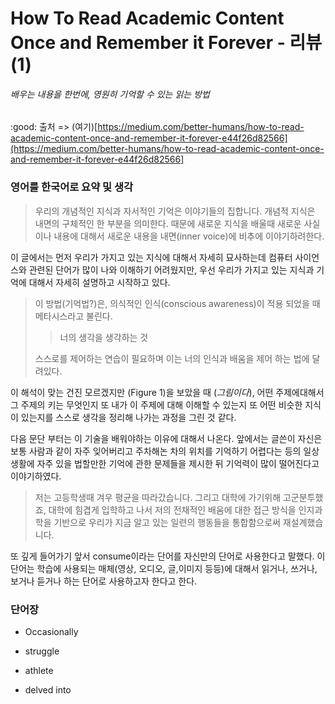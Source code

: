 # How To Read Academic Content Once and Remember it Forever - 리뷰 (1)

###### 배우는 내용을 한번에, 영원히 기억할 수 있는 읽는 방법

:good: 출처 => (여기)[https://medium.com/better-humans/how-to-read-academic-content-once-and-remember-it-forever-e44f26d82566](https://medium.com/better-humans/how-to-read-academic-content-once-and-remember-it-forever-e44f26d82566]

### 영어를 한국어로 요약 및 생각

>  우리의 개념적인 지식과 자서적인 기억은 이야기들의 집합니다. 개념적 지식은 내면의 구체적인 한 부분을  의미한다. 때문에 새로운 지식을 배울때 새로운 사실이나 내용에 대해서 새로운 내용을 내면(inner voice)에 비추에 이야기하려한다.

이 글에서는 먼저 우리가 가지고 있는 지식에 대해서 자세히 묘사하는데 컴퓨터 사이언스와 관련된 단어가 많이 나와 이해하기 어려웠지만, 우선 우리가 가지고 있는 지식과 기억에 대해서 자세히 설명하고 시작하고 있다.

> 이 방법(기억법?)은, 의식적인 인식(conscious awareness)이 적용 되었을 때 메타시스라고 불린다.
> 
> > 너의 생각을 생각하는 것
> 
> 스스로를 제어하는 연습이 필요하며 이는 너의 인식과 배움을 제어 하는 법에 달려있다.

이 해석이 맞는 건진 모르겠지만 (Figure 1)을 보았을 때  (_그림이다_), 어떤 주제에대해서 그 주제의 키는 무엇인지 또 내가 이 주제에 대해 이해할 수 있는지 또 어떤 비슷한 지식이 있는지를 스스로 생각을 정리해 나가는 과정을 그린 것 같다.

다음 문단 부터는 이 기술을 배워야하는 이유에 대해서 나온다.  앞에서는 글쓴이 자신은 보통 사람과 같이 자주 잊어버리고 주차해논 차의 위치를 기억하기 어렵다는 등의 일상생활에 자주 있을 법할만한 기억에 관한 문제들을 제시한 뒤 기억력이 많이 떨어진다고 이야기하였다.

> 저는 고등학생때 겨우 평균을 따라갔습니다. 그리고 대학에 가기위해 고군분투했죠, 대학에 힘겹게 입학하고 나서 저의 전채적인 배움에 대한 접근 방식을 인지과학을 기반으로 우리가 지금 알고 있는 일련의 행동들을 통합함으로써 재설계했습니다.

또 깊게 들어가기 앞서 consume이라는 단어를 자신만의 단어로 사용한다고 말했다. 이 단어는 학습에 사용되는 매체(영상, 오디오, 글,이미지 등등)에 대해서 읽거나, 쓰거나, 보거나 듣거나 하는 단어로 사용하고자 한다고 한다.



### 단어장

- Occasionally

- struggle

- athlete

- delved into


